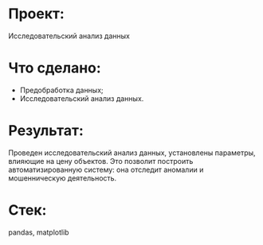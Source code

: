 # Проект:
Исследовательский анализ данных


# Что сделано:
- Предобработка данных;
- Исследовательский анализ данных.


# Результат:
Проведен исследовательский анализ данных, установлены параметры, влияющие на цену объектов. Это позволит построить автоматизированную систему: она отследит аномалии и мошенническую деятельность. 


# Стек:
pandas, matplotlib
